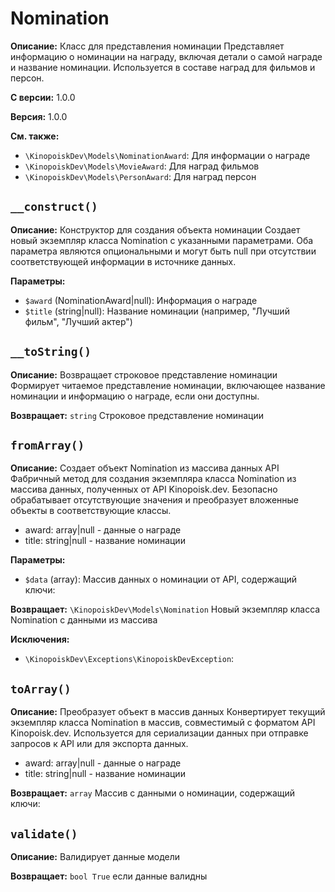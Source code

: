 # Nomination

**Описание:** Класс для представления номинации
Представляет информацию о номинации на награду, включая
детали о самой награде и название номинации. Используется
в составе наград для фильмов и персон.

**С версии:** 1.0.0

**Версия:** 1.0.0

**См. также:**

* `\KinopoiskDev\Models\NominationAward`: Для информации о награде
* `\KinopoiskDev\Models\MovieAward`: Для наград фильмов
* `\KinopoiskDev\Models\PersonAward`: Для наград персон

## `__construct()`

**Описание:** Конструктор для создания объекта номинации
Создает новый экземпляр класса Nomination с указанными параметрами.
Оба параметра являются опциональными и могут быть null при отсутствии
соответствующей информации в источнике данных.

**Параметры:**

* `$award` (NominationAward|null): Информация о награде
* `$title` (string|null): Название номинации (например, "Лучший фильм", "Лучший актер")

## `__toString()`

**Описание:** Возвращает строковое представление номинации
Формирует читаемое представление номинации, включающее название
номинации и информацию о награде, если они доступны.

**Возвращает:** `string` Строковое представление номинации

## `fromArray()`

**Описание:** Создает объект Nomination из массива данных API
Фабричный метод для создания экземпляра класса Nomination из массива данных,
полученных от API Kinopoisk.dev. Безопасно обрабатывает отсутствующие
значения и преобразует вложенные объекты в соответствующие классы.
- award: array|null - данные о награде
- title: string|null - название номинации

**Параметры:**

* `$data` (array): Массив данных о номинации от API, содержащий ключи:

**Возвращает:** `\KinopoiskDev\Models\Nomination` Новый экземпляр класса Nomination с данными из массива

**Исключения:**

* `\KinopoiskDev\Exceptions\KinopoiskDevException`: 

## `toArray()`

**Описание:** Преобразует объект в массив данных
Конвертирует текущий экземпляр класса Nomination в массив,
совместимый с форматом API Kinopoisk.dev. Используется для сериализации
данных при отправке запросов к API или для экспорта данных.
- award: array|null - данные о награде
- title: string|null - название номинации

**Возвращает:** `array` Массив с данными о номинации, содержащий ключи:

## `validate()`

**Описание:** Валидирует данные модели

**Возвращает:** `bool True` если данные валидны

